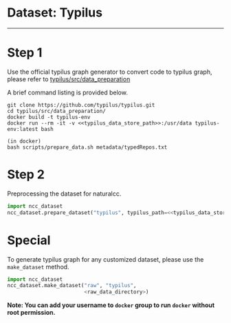 # Dataset: Typilus

<hr>

# Step 1
Use the official typilus graph generator to convert code to typilus graph, please refer to 
[typilus/src/data_preparation](https://github.com/typilus/typilus/tree/master/src/data_preparation)

A brief command listing is provided below.
```shell
git clone https://github.com/typilus/typilus.git
cd typilus/src/data_preparation/
docker build -t typilus-env
docker run --rm -it -v <<typilus_data_store_path>>:/usr/data typilus-env:latest bash

(in docker)
bash scripts/prepare_data.sh metadata/typedRepos.txt
```

# Step 2
Preprocessing the dataset for naturalcc.
```python
import ncc_dataset
ncc_dataset.prepare_dataset("typilus", typilus_path=<<typilus_data_store_path>>)
```

# Special
To generate typilus graph for any customized dataset, please use the `make_dataset` method.
```python
import ncc_dataset
ncc_dataset.make_dataset("raw", "typilus",
                         <raw_data_directory>)
```
**Note: You can add your username to `docker` group to run `docker` without root permission.**